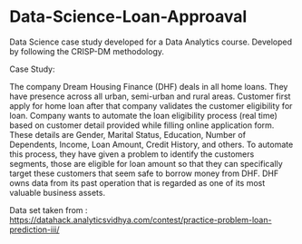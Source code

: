 # Data-Science-Loan-Approaval
Data Science case study developed for a Data Analytics course. Developed by following the CRISP-DM methodology.

Case Study:

The company Dream Housing Finance (DHF) deals in all home loans. They have presence across all urban, semi-urban and rural areas. Customer first apply for home
loan after that company validates the customer eligibility for loan. Company wants to automate the loan eligibility process (real time) based on customer detail provided while filling online application form. These details are Gender, Marital Status, Education, Number of Dependents, Income, Loan Amount, Credit History, and others. To automate this process, they have given a problem to identify the customers segments, those are eligible for loan amount so that they can specifically target these customers that seem safe to borrow money from DHF. DHF owns data from its past operation that is regarded as one of its most valuable
business assets.

Data set taken from : https://datahack.analyticsvidhya.com/contest/practice-problem-loan-prediction-iii/
